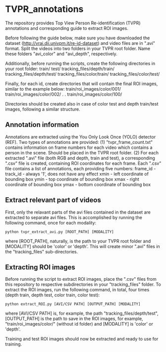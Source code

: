 # TVPR_annotations
The repository provides Top View Person Re-identification (TVPR) annotations and corresponding guide to extract ROI images. 

Before following the guide below, make sure you have downloaded the dataset (http://vrai.dii.univpm.it/re-id-dataset) and video files are in ".avi" format. Split the videos into two folders in your TVPR root folder. Name these folders "avi_color" and "avi_depth", respectively.

Additionally, before running the scripts, create the following directories in your root folder:
train/
test/
tracking_files/depth/train/
tracking_files/depth/test/
tracking_files/color/train/
tracking_files/color/test/

Finally, for each id, create directories that will contain the final ROI images, similar to the example below:
train/roi_images/color/001/
train/roi_images/color/002/
.
.
train/roi_images/color/100/

Directories should be created also in case of color test and depth train/test images, following a similar structure.

## Annotation information
Annotations are extracted using the You Only Look Once (YOLO) detector (REF).
Two types of annotations are provided:
(1) "tvpr_frame_count.txt" contains information on frame numbers for each video which contains a person in the scene. Should be placed in the TVPR root folder.
(2) For each extracted ".avi" file (both RGB and depth, train and test), a corresponding ".csv" file is created, containing ROI coordinates for each frame. Each ".csv" file contains a list of annotations, each providing five numbers:
frame_id - 
track_id - always '1', does not have any effect
xmin - left coordinate of bounding box
ymin - top coordinate of bounding box
xmax - right coordinate of bounding box
ymax - bottom coordinate of bounding box

## Extract relevant part of videos
First, only the relavant parts of the avi files contained in the dataset are extracted to separate avi files.
This is accomplished by running the following command, once for each modality:
```shell
python tvpr_extract_avi.py [ROOT_PATH] [MODALITY]
```
where [ROOT_PATH], naturally, is the path to your TVPR root folder and [MODALITY] should be 'color' or 'depth'.
This will create minor ".avi" files in the "tracking_files" sub-directories.

## Extracting ROI images
Before running the script to extract ROI images, place the ".csv" files from this repository to respective subdirectories in your "tracking_files" folder.
To extract the ROI images, run the following command, in total, four times (depth train, depth test, color train, color test):
```shell
python extract_ROI.py [AVI/CSV PATH] [OUTPUT_PATH] [MODALITY]
```

where [AVI/CSV PATH] is, for example, the path "tracking_files/depth/test", [OUTPUT_PATH] is the path to save in the ROI images, for example, "train/roi_images/color/" (without id folder) and [MODALITY] is 'color' or 'depth'.

Training and test ROI images should now be extracted and ready to use for training.
